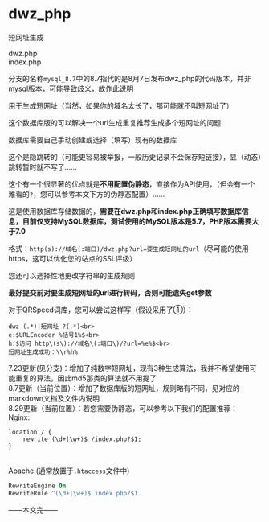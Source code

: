 # dwz_php
短网址生成

dwz.php<br>index.php

分支的名称`mysql_8.7`中的8.7指代的是8月7日发布dwz_php的代码版本，并非mysql版本，可能导致歧义，故作此说明

用于生成短网址（当然，如果你的域名太长了，那可能就不叫短网址了）

这个数据库版的可以解决一个url生成重复推荐生成多个短网址的问题

数据库需要自己手动创建或选择（填写）现有的数据库

这个是隐跳转的（可能更容易被举报，一般历史记录不会保存短链接），显（动态）跳转暂时就不写了……

这个有一个很显著的优点就是**不用配置伪静态**，直接作为API使用，（但会有一个难看的`?`，您可以参考本文下方的伪静态配置）……

这是使用数据库存储数据的，**需要在dwz.php和index.php正确填写数据库信息，目前仅支持MySQL数据库，测试使用的MySQL版本是5.7，PHP版本需要大于7.0**

格式：`http(s)://域名(:端口)/dwz.php?url=要生成短网址的url`（尽可能的使用https，这可以优化您的站点的SSL评级）

您还可以选择性地更改字符串的生成规则

**最好提交前对要生成短网址的url进行转码，否则可能遗失get参数**

对于QRSpeed词库，您可以尝试这样写（假设采用了①）：
```
dwz (.*)|短网址 ?(.*)<br>
e:$URLEncoder %括号1%$<br>
h:$访问 http\(s\)://域名\(:端口\)/?url=%e%$<br>
短网址生成成功：\\r%h%
```

7.23更新(见分支)：增加了纯数字短网址，现有3种生成算法，我并不希望使用可能重复的算法，因此md5那类的算法就不用提了<br>
8.7更新（当前位置）：增加了数据库版的短网址，规则略有不同，见对应的markdown文档及文件内说明<br>
8.29更新（当前位置）：若您需要伪静态，可以参考以下我们的配置推荐：
<br>Nginx:
```nginx
location / {
	rewrite (\d+|\w+)$ /index.php?$1;
}
```
<br>Apache:(通常放置于`.htaccess`文件中)
```apache
RewriteEngine On
RewriteRule ^(\d+|\w+)$ index.php?$1
```
——本文完——
